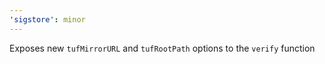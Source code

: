 ```yaml
---
'sigstore': minor
---
```


Exposes new `tufMirrorURL` and `tufRootPath` options to the `verify` function

